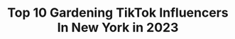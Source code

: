 ---
title: Top 10 Gardening TikTok Influencers In New York in 2023
description: >-
  Find top gardening TikTok influencers in New York in 2023. Most popular hashtags: #fyp #gardening #plants #newyork.
platform: TikTok
hits: 7
text_top: Identify the best TikTok profiles on inBeat.
text_bottom: Our search engine has 7 TikTok influencers like this in New York, United States for you to connect with.
profiles:
  - username: "greg.rh"
    fullname: >-
      Greg
    bio: >-
      Art, furniture, fashion, and cooking g96harder@gmail.com
    location: "United States"
    followers: 2677
    engagement: 776
    commentsToLikes: 0.118627
    id: ckcjhqtugceoo0j237jtjk2h3
    verified: false
    hashtags: "#modeling, #furniture, #photography, #malemodel"
  - username: "relauren"
    fullname: >-
      Lauren Ferree
    bio: >-
      🌍 sustainability 🍊 plant based 🌞 la ⚡️ boom baby 📺 live wednesdays 2pm PT
    location: "United States"
    followers: 104500
    engagement: 1363
    commentsToLikes: 0.015218
    id: ck9riokgwkr5n0j78relv6x9c
    verified: true
    hashtags: "#vegan, #sustainability, #learnontiktok, #plantbased"
  - username: "swimmingandliving"
    fullname: >-
      Elena Sinitsyn
    bio: >-
      My FUN very ADHD life
    location: "United States"
    followers: 5182
    engagement: 761
    commentsToLikes: 0.142629
    id: ckbezc2ugkfo10j23rz3zm8tq
    verified: false
    hashtags: "#momsoftiktok, #diy, #diyersoftiktok, #genx"
  - username: "sugarhouse303"
    fullname: >-
      Chini
    bio: >-
      🇺🇸love yourself first ! so u can love others🇺🇸
    location: "United States"
    followers: 3137
    engagement: 1558
    commentsToLikes: 0.006080
    id: ck8qjdf93d3m60j785vwy7r19
    verified: false
    hashtags: "#rasulallah, #beautiful, #allah, #beach"
  - username: "the_blumencranz"
    fullname: >-
      Luke Blumencranz
    bio: >-
      Long Island NY 🌈 CEO of bad spelling
    location: "United States"
    followers: 37800
    engagement: 423
    commentsToLikes: 0.032197
    id: ckc8d2or78tve0j234m6sws1e
    verified: false
    hashtags: "#fyp, #tiktok, #product, #foryoupage"
  - username: "makeachange.world"
    fullname: >-
      makeachange
    bio: >-
      Environmental media 🌊 Uplifting videos to #makeachange Follow us on YouTube! 👇
    location: "United States"
    followers: 150600
    engagement: 1995
    commentsToLikes: 0.010844
    id: ck92t67p6gjng0j78xzieddu3
    verified: false
    hashtags: "#fyp, #ocean, #foryourpage, #pollution"
  - username: "kaymarie2521"
    fullname: >-
      KaylaMarie💋
    bio: >-
      PA 📸IG: kayla.moll 💵Venmo: kaylam23 ☕️buymeacoff.ee/AlwaysAddCream2
    location: "United States"
    followers: 5597
    engagement: 347
    commentsToLikes: 0.038463
    id: ckb0zr4eooegk0j230ibf2o9c
    verified: false
    hashtags: "#target, #girls, #comfy, #selfcare"
  - username: "growingthroughtheweeds"
    fullname: >-
      Growing Through The Weeds 🍓
    bio: >-
      🌱 Gardening 🧵 Sewing 🍪 Cooking 🌟 Positivity & dash of sarcasm
    location: "United States"
    followers: 6974
    engagement: 2156
    commentsToLikes: 0.248635
    id: ckc8xfm28lcen0j23p1lup6zq
    verified: false
    hashtags: "#growingthroughtheweeds, #learnontiktok, #diy, #sewing"
  - username: "minigarden_"
    fullname: >-
      🌱🍄🌈🌻
    bio: >-
      blm she/her Gardening stuff 🍄🌱🌞🌿🧿 depop @franciefrickee
    location: "United States"
    followers: 2038
    engagement: 2085
    commentsToLikes: 0.066653
    id: ckbf7oxi4xqvf0j23k3fkne7a
    verified: false
    hashtags: "#viral, #foryou, #botanistsoftiktok, #xyzbca"
  - username: "wholesomeroots"
    fullname: >-
      WholesomeRoots
    bio: >-
      Homesteading, Gardening, Permaculture and more! LEARN TEACH GROW
    location: "United States"
    followers: 10600
    engagement: 1440
    commentsToLikes: 0.158028
    id: ck8vuqcv4jlc90j78gme30n29
    verified: false
    hashtags: "#plants, #feelinggood, #houseplants, #wholesomeroots"
---